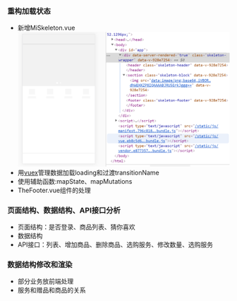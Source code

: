 ### 重构加载状态
+ 新增MiSkeleton.vue
![](./src/assets/images/skeleton.png)
+ 用[vuex](https://vuex.vuejs.org/zh/guide/)管理数据加载loading和过渡transitionName
+ 使用辅助函数:mapState、mapMutations
+ TheFooter.vue组件的处理

### 页面结构、数据结构、API接口分析
+ 页面结构：是否登录、商品列表、猜你喜欢
+ 数据结构
+ API接口：列表、增加商品、删除商品、选购服务、修改数量、选购服务

### 数据结构修改和渲染
+ 部分业务放前端处理
+ 服务和赠品和商品的关系



